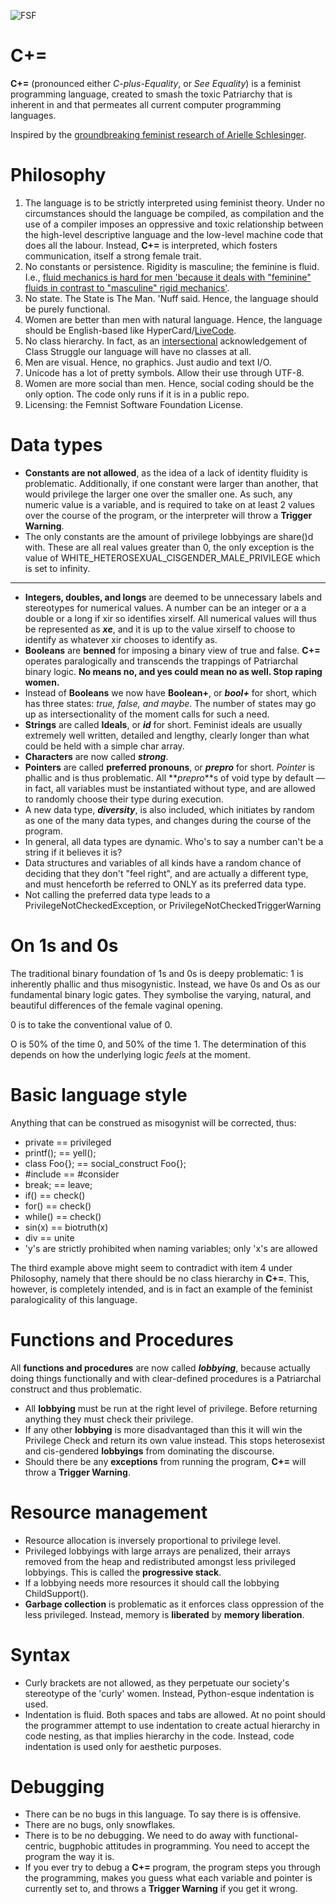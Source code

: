  ![FSF](http://i.imgur.com/UoTP9DE.png)

C+=
===============

**C+=** (pronounced either *C-plus-Equality*, or *See Equality*) is a feminist programming language, created to smash the toxic Patriarchy that is inherent in and that permeates all current computer programming languages.

Inspired by the [groundbreaking feminist research of Arielle Schlesinger](http://www.hastac.org/blogs/ari-schlesinger/2013/11/26/feminism-and-programming-languages).

Philosophy
==========

1. The language is to be strictly interpreted using feminist theory.  Under no circumstances should the language be compiled, as compilation and the use of a compiler imposes an oppressive and toxic relationship between the high-level descriptive language and the low-level machine code that does all the labour.  Instead, **C+=** is interpreted, which fosters communication, itself a strong female trait.
2. No constants or persistence. Rigidity is masculine; the feminine is fluid. I.e., [fluid mechanics is hard for men 'because it deals with "feminine" fluids in contrast to "masculine" rigid mechanics'](https://en.wikipedia.org/wiki/Luce_Irigaray).
3. No state. The State is The Man. 'Nuff said. Hence, the language should be purely functional.
4. Women are better than men with natural language. Hence, the language should be English-based like HyperCard/[LiveCode](https://en.wikipedia.org/wiki/LiveCode#Examples).
5. No class hierarchy. In fact, as an [intersectional](http://geekfeminism.wikia.com/wiki/Intersectionality) acknowledgement of Class Struggle our language will have no classes at all.
6. Men are visual. Hence, no graphics. Just audio and text I/O.
7. Unicode has a lot of pretty symbols. Allow their use through UTF-8.
8. Women are more social than men. Hence, social coding should be the only option. The code only runs if it is in a public repo.
9. Licensing: the Femnist Software Foundation License.

Data types
==========

* **Constants are not allowed**, as the idea of a lack of identity fluidity is problematic. Additionally, if one constant were larger than another, that would privilege the larger one over the smaller one. As such, any numeric value is a variable, and is required to take on at least 2 values over the course of the program, or the interpreter will throw a **Trigger Warning**.
* The only constants are the amount of privilege lobbyings are share()d with. These are all real values greater than 0, the only exception is the value of WHITE_HETEROSEXUAL_CISGENDER_MALE_PRIVILEGE which is set to infinity.

***

* **Integers, doubles, and longs** are deemed to be unnecessary labels and stereotypes for numerical values.  A number can be an integer or a a double or a long if xir so identifies xirself.  All numerical values will thus be represented as **_xe_**, and it is up to the value xirself to choose to identify as whatever xir chooses to identify as.
* **Booleans** are __benned__ for imposing a binary view of true and false.  **C+=** operates paralogically and transcends the trappings of Patriarchal binary logic.  **No means no, and yes could mean no as well.  Stop raping women.**
* Instead of **Booleans** we now have **Boolean+**, or **_bool+_** for short, which has three states: *true, false, and maybe*.  The number of states may go up as intersectionality of the moment calls for such a need.
* **Strings** are called **Ideals**, or **_id_** for short.  Feminist ideals are usually extremely well written, detailed and lengthy, clearly longer than what could be held with a simple char array.
* **Characters** are now called **_strong_**.
* **Pointers** are called **preferred pronouns**, or **_prepro_** for short.  *Pointer* is phallic and is thus problematic.  All **_prepro_**s of void type by default — in fact, all variables must be instantiated without type, and are allowed to randomly choose their type during execution.
* A new data type, **_diversity_**, is also included, which initiates by random as one of the many data types, and changes during the course of the program.
* In general, all data types are dynamic.  Who's to say a number can't be a string if it believes it is?
* Data structures and variables of all kinds have a random chance of deciding that they don't "feel right", and are actually a different type, and must henceforth be referred to ONLY as its preferred data type.
* Not calling the preferred data type leads to a PrivilegeNotCheckedException, or PrivilegeNotCheckedTriggerWarning

On 1s and 0s
============

The traditional binary foundation of 1s and 0s is deepy problematic: 1 is inherently phallic and thus misogynistic.  Instead, we have 0s and Os as our fundamental binary logic gates.  They symbolise the varying, natural, and beautiful differences of the female vaginal opening.

0 is to take the conventional value of 0.

O is 50% of the time 0, and 50% of the time 1.  The determination of this depends on how the underlying logic *feels* at the moment.

Basic language style
====================

Anything that can be construed as misogynist will be corrected, thus:

* private == privileged
* printf(); == yell();
* class Foo{}; == social_construct Foo{};
* #include == #consider
* break; == leave;
* if() == check()
* for() == check()
* while() == check()
* sin(x) == biotruth(x)
* div == unite
* 'y's are strictly prohibited when naming variables; only 'x's are allowed

The third example above might seem to contradict with item 4 under Philosophy, namely that there should be no class hierarchy in **C+=**.  This, however, is completely intended, and is in fact an example of the feminist paralogicality of this language.

Functions and Procedures
========================

All **functions and procedures** are now called **_lobbying_**, because actually doing things functionally and with clear-defined procedures is a Patriarchal construct and thus problematic.

* All **lobbying** must be run at the right level of privilege. Before returning anything they must check their privilege.
* If any other **lobbying** is more disadvantaged than this it will win the Privilege Check and return its own value instead. This stops heterosexist and cis-gendered **lobbyings** from dominating the discourse.
* Should there be any **exceptions** from running the program, **C+=** will throw a **Trigger Warning**.

Resource management
===================

* Resource allocation is inversely proportional to privilege level.
* Privileged lobbyings with large arrays are penalized, their arrays removed from the heap and redistributed amongst less privileged lobbyings.  This is called the **progressive stack**.
* If a lobbying needs more resources it should call the lobbying ChildSupport().
* **Garbage collection** is problematic as it enforces class oppression of the less privileged.  Instead, memory is **liberated** by **memory liberation**.

Syntax
======

* Curly brackets are not allowed, as they perpetuate our society's stereotype of the 'curly' women.  Instead, Python-esque indentation is used.
* Indentation is fluid.  Both spaces and tabs are allowed.  At no point should the programmer attempt to use indentation to create actual hierarchy in code nesting, as that implies hierarchy in the code.  Instead, code indentation is used only for aesthetic purposes.

Debugging
=========

* There can be no bugs in this language.  To say there is is offensive.
* There are no bugs, only snowflakes.
* There is to be no debugging. We need to do away with functional-centric, bugphobic attitudes in programming. You need to accept the program the way it is.
* If you ever try to debug a **C+=** program, the program steps you through the programming, makes you guess what each variable and pointer is currently set to, and throws a **Trigger Warning** if you get it wrong.
